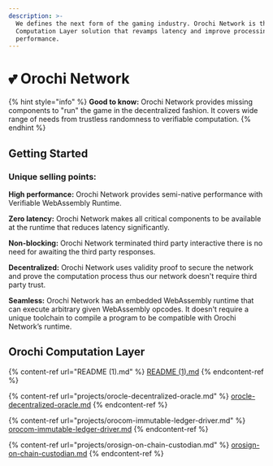 ```yaml
---
description: >-
  We defines the next form of the gaming industry. Orochi Network is the first
  Computation Layer solution that revamps latency and improve processing
  performance.
---
```


# 💕 Orochi Network

{% hint style="info" %}
**Good to know:** Orochi Network provides missing components to "run" the game in the decentralized fashion. It covers wide range of needs from trustless randomness to verifiable computation.
{% endhint %}

## Getting Started

### Unique selling points:

**High performance:** Orochi Network provides semi-native performance with Verifiable WebAssembly Runtime.

**Zero latency:** Orochi Network makes all critical components to be available at the runtime that reduces latency significantly.

**Non-blocking:** Orochi Network terminated third party interactive there is no need for awaiting the third party responses.

**Decentralized:** Orochi Network uses validity proof to secure the network and prove the computation process thus our network doesn't require third party trust.

**Seamless:** Orochi Network has an embedded WebAssembly runtime that can execute arbitrary given WebAssembly opcodes. It doesn't require a unique toolchain to compile a program to be compatible with Orochi Network’s runtime.

## Orochi Computation Layer

{% content-ref url="README (1).md" %}
[README (1).md](<README (1).md>)
{% endcontent-ref %}

{% content-ref url="projects/orocle-decentralized-oracle.md" %}
[orocle-decentralized-oracle.md](projects/orocle-decentralized-oracle.md)
{% endcontent-ref %}

{% content-ref url="projects/orocom-immutable-ledger-driver.md" %}
[orocom-immutable-ledger-driver.md](projects/orocom-immutable-ledger-driver.md)
{% endcontent-ref %}

{% content-ref url="projects/orosign-on-chain-custodian.md" %}
[orosign-on-chain-custodian.md](projects/orosign-on-chain-custodian.md)
{% endcontent-ref %}
